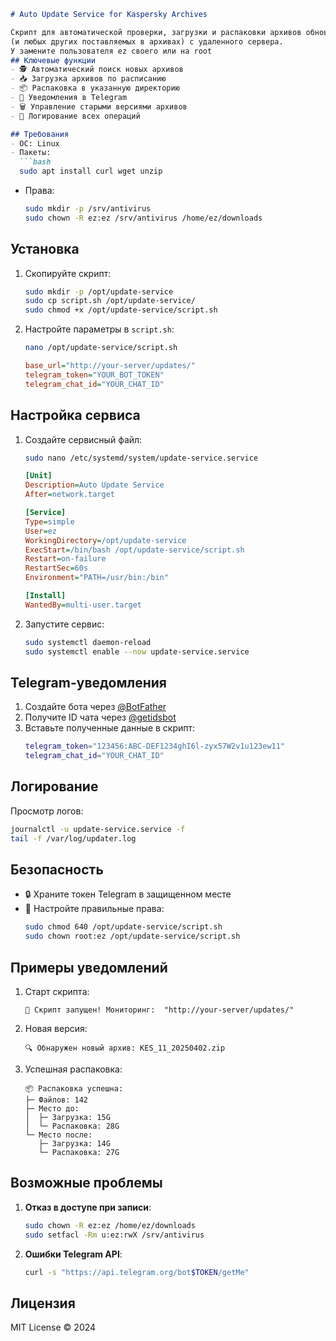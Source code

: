 ```markdown
# Auto Update Service for Kaspersky Archives

Скрипт для автоматической проверки, загрузки и распаковки архивов обновлений Kaspersky 
(и любых других поставляемых в архивах) с удаленного сервера.
У замените пользователя ez своего или на root
## Ключевые функции
- 🕵️ Автоматический поиск новых архивов
- 📥 Загрузка архивов по расписанию
- 📦 Распаковка в указанную директорию
- 🔔 Уведомления в Telegram
- 🗑️ Управление старыми версиями архивов
- 📝 Логирование всех операций

## Требования
- ОС: Linux
- Пакеты:
  ```bash
  sudo apt install curl wget unzip
  ```
- Права:
  ```bash
  sudo mkdir -p /srv/antivirus
  sudo chown -R ez:ez /srv/antivirus /home/ez/downloads
  ```

## Установка
1. Скопируйте скрипт:
   ```bash
   sudo mkdir -p /opt/update-service
   sudo cp script.sh /opt/update-service/
   sudo chmod +x /opt/update-service/script.sh
   ```

2. Настройте параметры в `script.sh`:
   ```bash
   nano /opt/update-service/script.sh
   ```
   ```ini
   base_url="http://your-server/updates/"
   telegram_token="YOUR_BOT_TOKEN"
   telegram_chat_id="YOUR_CHAT_ID"
   ```

## Настройка сервиса
1. Создайте сервисный файл:
   ```bash
   sudo nano /etc/systemd/system/update-service.service
   ```
   ```ini
   [Unit]
   Description=Auto Update Service
   After=network.target

   [Service]
   Type=simple
   User=ez
   WorkingDirectory=/opt/update-service
   ExecStart=/bin/bash /opt/update-service/script.sh
   Restart=on-failure
   RestartSec=60s
   Environment="PATH=/usr/bin:/bin"

   [Install]
   WantedBy=multi-user.target
   ```

2. Запустите сервис:
   ```bash
   sudo systemctl daemon-reload
   sudo systemctl enable --now update-service.service
   ```

## Telegram-уведомления
1. Создайте бота через [@BotFather](https://t.me/BotFather)
2. Получите ID чата через [@getidsbot](https://t.me/getidsbot)
3. Вставьте полученные данные в скрипт:
   ```bash
   telegram_token="123456:ABC-DEF1234ghI6l-zyx57W2v1u123ew11"
   telegram_chat_id="YOUR_CHAT_ID"
   ```

## Логирование
Просмотр логов:
```bash
journalctl -u update-service.service -f
tail -f /var/log/updater.log
```

## Безопасность
- 🔒 Храните токен Telegram в защищенном месте
- 🔑 Настройте правильные права:
  ```bash
  sudo chmod 640 /opt/update-service/script.sh
  sudo chown root:ez /opt/update-service/script.sh
  ```

## Примеры уведомлений
1. Старт скрипта:
   ```
   🔄 Скрипт запущен! Мониторинг:  "http://your-server/updates/"
   ```
2. Новая версия:
   ```
   🔍 Обнаружен новый архив: KES_11_20250402.zip
   ```
3. Успешная распаковка:
   ```
   📦 Распаковка успешна:
   ├─ Файлов: 142
   ├─ Место до:
   │  ├─ Загрузка: 15G
   │  └─ Распаковка: 28G
   └─ Место после:
      ├─ Загрузка: 14G
      └─ Распаковка: 27G
   ```

## Возможные проблемы
1. **Отказ в доступе при записи**:
   ```bash
   sudo chown -R ez:ez /home/ez/downloads
   sudo setfacl -Rm u:ez:rwX /srv/antivirus
   ```

2. **Ошибки Telegram API**:
   ```bash
   curl -s "https://api.telegram.org/bot$TOKEN/getMe"
   ```

## Лицензия
MIT License © 2024 
```